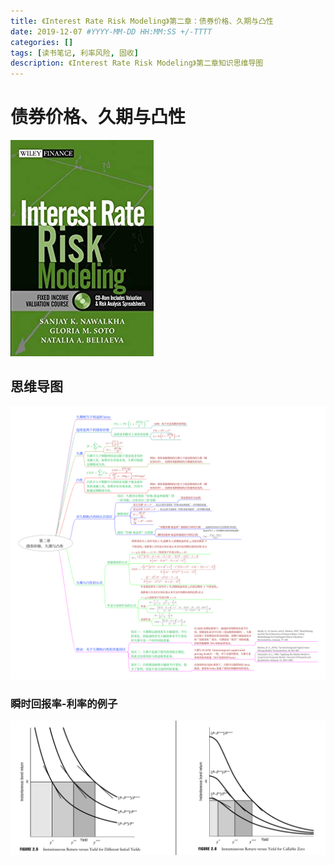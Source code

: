 ```yaml
---
title: 《Interest Rate Risk Modeling》第二章：债券价格、久期与凸性
date: 2019-12-07 #YYYY-MM-DD HH:MM:SS +/-TTTT
categories: []
tags: [读书笔记, 利率风险, 固收]
description: 《Interest Rate Risk Modeling》第二章知识思维导图
---
```


# 债券价格、久期与凸性

![](/img/irrm/cover.jpg)

## 思维导图

![](/img/irrm/ch2-1.png)

### 瞬时回报率-利率的例子

![](/img/irrm/ch2-2.png)